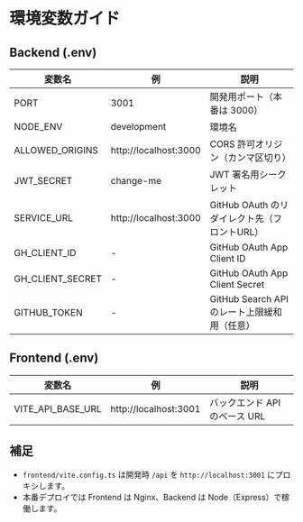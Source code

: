 # 環境変数ガイド

## Backend (.env)

| 変数名 | 例 | 説明 |
|---|---|---|
| PORT | 3001 | 開発用ポート（本番は 3000） |
| NODE_ENV | development | 環境名 |
| ALLOWED_ORIGINS | http://localhost:3000 | CORS 許可オリジン（カンマ区切り） |
| JWT_SECRET | change-me | JWT 署名用シークレット |
| SERVICE_URL | http://localhost:3000 | GitHub OAuth のリダイレクト先（フロントURL） |
| GH_CLIENT_ID | - | GitHub OAuth App Client ID |
| GH_CLIENT_SECRET | - | GitHub OAuth App Client Secret |
| GITHUB_TOKEN | - | GitHub Search API のレート上限緩和用（任意） |

## Frontend (.env)

| 変数名 | 例 | 説明 |
|---|---|---|
| VITE_API_BASE_URL | http://localhost:3001 | バックエンド API のベース URL |

## 補足

- `frontend/vite.config.ts` は開発時 `/api` を `http://localhost:3001` にプロキシします。
- 本番デプロイでは Frontend は Nginx、Backend は Node（Express）で稼働します。
